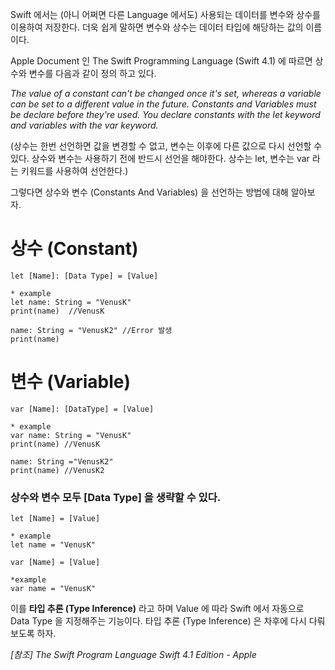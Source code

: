 Swift 에서는 (아니 어쩌면 다른 Language 에서도) 사용되는 데이터를 변수와 상수를 이용하여 저장한다.
더욱 쉽게 말하면 변수와 상수는 데이터 타입에 해당하는 값의 이름이다.

Apple Document 인 The Swift Programming Language (Swift 4.1) 에 따르면 상수와 변수를 다음과 같이 정의 하고 있다.

*The value of a constant can't be changed once it's set, whereas a variable can be set to a different value in the future.
Constants and Variables must be declare before they're used.
You declare constants with the let keyword and variables with the var keyword.*

(상수는 한번 선언하면 값을 변경할 수 없고, 변수는 이후에 다른 값으로 다시 선언할 수 있다.
상수와 변수는 사용하기 전에 반드시 선언을 해야한다. 상수는 let, 변수는 var 라는 키워드를 사용하여 선언한다.)

그렇다면 상수와 변수 (Constants And Variables) 을 선언하는 방법에 대해 알아보자.

# 상수 (Constant)

```
let [Name]: [Data Type] = [Value]

* example
let name: String = "VenusK"
print(name)  //VenusK

name: String = "VenusK2" //Error 발생
print(name)
```
# 변수 (Variable)
```
var [Name]: [DataType] = [Value]

* example
var name: String = "VenusK"
print(name) //VenusK

name: String ="VenusK2"
print(name) //VenusK2
```
### 상수와 변수 모두 [Data Type] 을 생략할 수 있다.
```
let [Name] = [Value]

* example 
let name = "VenusK"
```
```
var [Name] = [Value]

*example
var name = "VenusK"
```
이를 **타입 추론 (Type Inference)** 라고 하며 Value 에 따라 Swift 에서 자동으로 Data Type 을 지정해주는 기능이다. 타입 추론 (Type Inference) 은 차후에 다시 다뤄보도록 하자.

*[참조] The Swift Program Language Swift 4.1 Edition - Apple*
